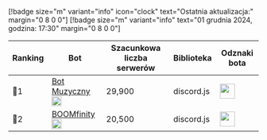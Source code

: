 [!badge size="m" variant="info" icon="clock" text="Ostatnia aktualizacja:" margin="0 8 0 0"] [!badge size="m" variant="info" text="01 grudnia 2024, godzina: 17:30" margin="0 8 0 0"]

| Ranking | Bot                                                                                           | Szacunkowa liczba serwerów | Biblioteka | Odznaki bota |
| ---- | --------------------------------------------------------------------------------------------- | ------------------------ | ------------------------ | ------------------------ |
|    🥇1 | [Bot Muzyczny](https://discord.com/oauth2/authorize?client_id=840892428613320726&permissions=8&scope=bot) <img src="/static/badges/bots/botmuzyczny.svg" height="20" width="20">        |               29,900 | discord.js | <img src="/static/badges/odznaki/supportscommands.svg" height="30" width="30"> |
|    🥈2 | [BOOMfinity](https://discord.com/oauth2/authorize?client_id=450017151323996173&permissions=8&scope=bot) <img src="/static/badges/bots/boomfinity.svg" height="20" width="20">        |               20,500 | discord.js | <img src="/static/badges/odznaki/supportscommands.svg" height="30" width="30"> | 